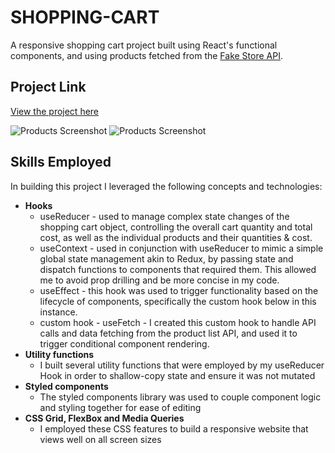 # SHOPPING-CART

A responsive shopping cart project built using React's functional components, and using products fetched from the [Fake Store API](https://fakestoreapi.com/).

## Project Link

[View the project here](https://digidub.github.io/shopping-cart2/)

![Products Screenshot](https://i.imgur.com/t8jepxb.png 'Products Page')
![Products Screenshot](https://i.imgur.com/0U9kZIG.png 'Cart Page')

## Skills Employed

In building this project I leveraged the following concepts and technologies:

- **Hooks**
  - useReducer - used to manage complex state changes of the shopping cart object, controlling the overall cart quantity and total cost, as well as the individual products and their quantities & cost.
  - useContext - used in conjunction with useReducer to mimic a simple global state management akin to Redux, by passing state and dispatch functions to components that required them. This allowed me to avoid prop drilling and be more concise in my code.
  - useEffect - this hook was used to trigger functionality based on the lifecycle of components, specifically the custom hook below in this instance.
  - custom hook - useFetch - I created this custom hook to handle API calls and data fetching from the product list API, and used it to trigger conditional component rendering.
- **Utility functions**
  - I built several utility functions that were employed by my useReducer Hook in order to shallow-copy state and ensure it was not mutated
- **Styled components**
  - The styled components library was used to couple component logic and styling together for ease of editing
- **CSS Grid, FlexBox and Media Queries**
  - I employed these CSS features to build a responsive website that views well on all screen sizes
